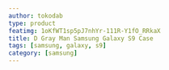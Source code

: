 ```yaml
---
author: tokodab
type: product
featimg: 1oKfWT1sp5pJ7nhYr-111R-Y1fO_RRkaX
title: D Gray Man Samsung Galaxy S9 Case
tags: [samsung, galaxy, s9]
category: [samsung]
---
```

